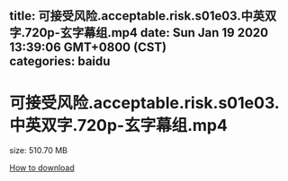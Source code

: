 
title: 可接受风险.acceptable.risk.s01e03.中英双字.720p-玄字幕组.mp4
date: Sun Jan 19 2020 13:39:06 GMT+0800 (CST)    
categories: baidu
---

# 可接受风险.acceptable.risk.s01e03.中英双字.720p-玄字幕组.mp4
size: 510.70 MB
 
 

[How to download](https://bpcam.bemobtrk.com/go/2ceec3aa-1ca2-46d6-b9ff-aaa5c184517c?jno=450)